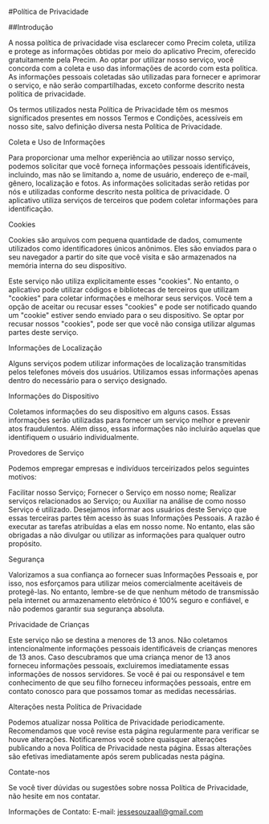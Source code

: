 #Política de Privacidade

##Introdução

A nossa política de privacidade visa esclarecer como Precim coleta, utiliza e protege as informações obtidas por meio do aplicativo Precim, oferecido gratuitamente pela Precim. Ao optar por utilizar nosso serviço, você concorda com a coleta e uso das informações de acordo com esta política. As informações pessoais coletadas são utilizadas para fornecer e aprimorar o serviço, e não serão compartilhadas, exceto conforme descrito nesta política de privacidade.

Os termos utilizados nesta Política de Privacidade têm os mesmos significados presentes em nossos Termos e Condições, acessíveis em nosso site, salvo definição diversa nesta Política de Privacidade.

Coleta e Uso de Informações

Para proporcionar uma melhor experiência ao utilizar nosso serviço, podemos solicitar que você forneça informações pessoais identificáveis, incluindo, mas não se limitando a, nome de usuário, endereço de e-mail, gênero, localização e fotos. As informações solicitadas serão retidas por nós e utilizadas conforme descrito nesta política de privacidade. O aplicativo utiliza serviços de terceiros que podem coletar informações para identificação.

Cookies

Cookies são arquivos com pequena quantidade de dados, comumente utilizados como identificadores únicos anônimos. Eles são enviados para o seu navegador a partir do site que você visita e são armazenados na memória interna do seu dispositivo.

Este serviço não utiliza explicitamente esses "cookies". No entanto, o aplicativo pode utilizar códigos e bibliotecas de terceiros que utilizam "cookies" para coletar informações e melhorar seus serviços. Você tem a opção de aceitar ou recusar esses "cookies" e pode ser notificado quando um "cookie" estiver sendo enviado para o seu dispositivo. Se optar por recusar nossos "cookies", pode ser que você não consiga utilizar algumas partes deste serviço.

Informações de Localização

Alguns serviços podem utilizar informações de localização transmitidas pelos telefones móveis dos usuários. Utilizamos essas informações apenas dentro do necessário para o serviço designado.

Informações do Dispositivo

Coletamos informações do seu dispositivo em alguns casos. Essas informações serão utilizadas para fornecer um serviço melhor e prevenir atos fraudulentos. Além disso, essas informações não incluirão aquelas que identifiquem o usuário individualmente.

Provedores de Serviço

Podemos empregar empresas e indivíduos terceirizados pelos seguintes motivos:

Facilitar nosso Serviço;
Fornecer o Serviço em nosso nome;
Realizar serviços relacionados ao Serviço; ou
Auxiliar na análise de como nosso Serviço é utilizado.
Desejamos informar aos usuários deste Serviço que essas terceiras partes têm acesso às suas Informações Pessoais. A razão é executar as tarefas atribuídas a elas em nosso nome. No entanto, elas são obrigadas a não divulgar ou utilizar as informações para qualquer outro propósito.

Segurança

Valorizamos a sua confiança ao fornecer suas Informações Pessoais e, por isso, nos esforçamos para utilizar meios comercialmente aceitáveis de protegê-las. No entanto, lembre-se de que nenhum método de transmissão pela internet ou armazenamento eletrônico é 100% seguro e confiável, e não podemos garantir sua segurança absoluta.

Privacidade de Crianças

Este serviço não se destina a menores de 13 anos. Não coletamos intencionalmente informações pessoais identificáveis de crianças menores de 13 anos. Caso descubramos que uma criança menor de 13 anos forneceu informações pessoais, excluiremos imediatamente essas informações de nossos servidores. Se você é pai ou responsável e tem conhecimento de que seu filho forneceu informações pessoais, entre em contato conosco para que possamos tomar as medidas necessárias.

Alterações nesta Política de Privacidade

Podemos atualizar nossa Política de Privacidade periodicamente. Recomendamos que você revise esta página regularmente para verificar se houve alterações. Notificaremos você sobre quaisquer alterações publicando a nova Política de Privacidade nesta página. Essas alterações são efetivas imediatamente após serem publicadas nesta página.

Contate-nos

Se você tiver dúvidas ou sugestões sobre nossa Política de Privacidade, não hesite em nos contatar.

Informações de Contato:
E-mail: jessesouzaall@gmail.com
